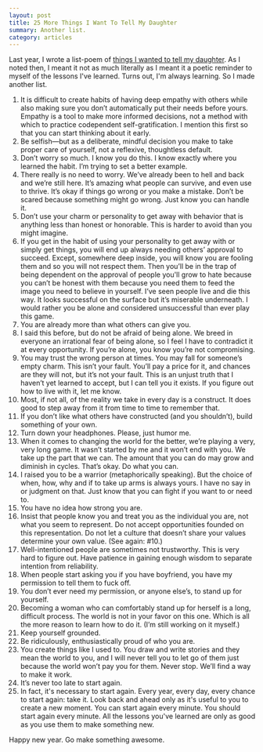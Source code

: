 ```yaml
---
layout: post
title: 25 More Things I Want To Tell My Daughter
summary: Another list.
category: articles
---
```


Last year, I wrote a list-poem of [things I wanted to tell my daughter](http://jenmyers.net/things-ive-learned-in-life/). As I noted then, I meant it not as much literally as I meant it a poetic reminder to myself of the lessons I've learned. Turns out, I'm always learning. So I made another list.

1. It is difficult to create habits of having deep empathy with others while also making sure you don’t automatically put their needs before yours. Empathy is a tool to make more informed decisions, not a method with which to practice codependent self-gratification. I mention this first so that you can start thinking about it early.
2. Be selfish—but as a deliberate, mindful decision you make to take proper care of yourself, not a reflexive, thoughtless default.
3. Don’t worry so much. I know you do this. I know exactly where you learned the habit. I’m trying to set a better example.
4. There really is no need to worry. We’ve already been to hell and back and we’re still here. It’s amazing what people can survive, and even use to thrive. It’s okay if things go wrong or you make a mistake. Don’t be scared because something might go wrong. Just know you can handle it.
5. Don’t use your charm or personality to get away with behavior that is anything less than honest or honorable. This is harder to avoid than you might imagine.
6. If you get in the habit of using your personality to get away with or simply get things, you will end up always needing others’ approval to succeed. Except, somewhere deep inside, you will know you are fooling them and so you will not respect them. Then you’ll be in the trap of being dependent on the approval of people you'll grow to hate because you can’t be honest with them because you need them to feed the image you need to believe in yourself. I’ve seen people live and die this way. It looks successful on the surface but it’s miserable underneath. I would rather you be alone and considered unsuccessful than ever play this game.
7. You are already more than what others can give you.
8. I said this before, but do not be afraid of being alone. We breed in everyone an irrational fear of being alone, so I feel I have to contradict it at every opportunity. If you’re alone, you know you’re not compromising.
9. You may trust the wrong person at times. You may fall for someone’s empty charm. This isn’t your fault. You’ll pay a price for it, and chances are they will not, but it’s not your fault. This is an unjust truth that I haven’t yet learned to accept, but I can tell you it exists. If you figure out how to live with it, let me know.
10. Most, if not all, of the reality we take in every day is a construct. It does good to step away from it from time to time to remember that.
11. If you don’t like what others have constructed (and you shouldn’t), build something of your own.
12. Turn down your headphones. Please, just humor me.
13. When it comes to changing the world for the better, we’re playing a very, very long game. It wasn’t started by me and it won’t end with you. We take up the part that we can. The amount that you can do may grow and diminish in cycles. That’s okay. Do what you can.
14. I raised you to be a warrior (metaphorically speaking). But the choice of when, how, why and if to take up arms is always yours. I have no say in or judgment on that. Just know that you can fight if you want to or need to.
15. You have no idea how strong you are.
16. Insist that people know you and treat you as the individual you are, not what you seem to represent. Do not accept opportunities founded on this representation. Do not let a culture that doesn’t share your values determine your own value. (See again: #10.)
17. Well-intentioned people are sometimes not trustworthy. This is very hard to figure out. Have patience in gaining enough wisdom to separate intention from reliability.
18. When people start asking you if you have boyfriend, you have my permission to tell them to fuck off.
19. You don’t ever need my permission, or anyone else’s, to stand up for yourself.
20. Becoming a woman who can comfortably stand up for herself is a long, difficult process. The world is not in your favor on this one. Which is all the more reason to learn how to do it. (I’m still working on it myself.)
21. Keep yourself grounded.
22. Be ridiculously, enthusiastically proud of who you are.
23. You create things like I used to. You draw and write stories and they mean the world to you, and I will never tell you to let go of them just because the world won’t pay you for them. Never stop. We’ll find a way to make it work.
24. It’s never too late to start again.
25. In fact, it's necessary to start again. Every year, every day, every chance to start again: take it. Look back and ahead only as it's useful to you to create a new moment. You can start again every minute. You should start again every minute. All the lessons you've learned are only as good as you use them to make something new.

Happy new year. Go make something awesome.
